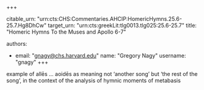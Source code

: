 +++


citable_urn: "urn:cts:CHS:Commentaries.AHCIP:HomericHymns.25.6-25.7.Hg8DhCw"
target_urn: "urn:cts:greekLit:tlg0013.tlg025:25.6-25.7"
title: "Homeric Hymns To the Muses and Apollo 6-7"

authors:
- email: "gnagy@chs.harvard.edu"
  name: "Gregory Nagy"
  username: "gnagy"
+++

<p>example of allēs … aoidēs as meaning not ‘another song’ but ‘the rest of the song’, in the context of the analysis of hymnic moments of metabasis</p>